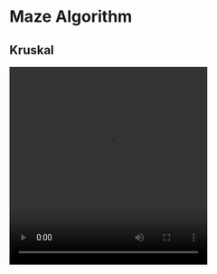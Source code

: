 # Maze Algorithm

## Kruskal
<video src="https://github.com/harfondy/playground/raw/refs/heads/main/algorithm/maze/alg/kruskal.mp4" width="350" height="350" controls></video>